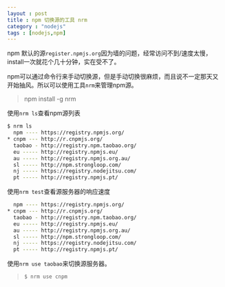 ```yaml
---
layout : post
title : npm 切换源的工具 nrm
category : "nodejs"
tags : [nodejs,npm]
---
```


npm 默认的源`register.npmjs.org`因为墙的问题，经常访问不到/速度太慢，install一次就花个几十分钟，实在受不了。

npm可以通过命令行来手动切换源，但是手动切换很麻烦，而且说不一定那天又开始抽风。所以可以使用工具`nrm`来管理npm源。

>npm install -g nrm

使用`nrm ls`查看npm源列表 

```bash
$ nrm ls
  npm ---- https://registry.npmjs.org/
* cnpm --- http://r.cnpmjs.org/
  taobao - http://registry.npm.taobao.org/
  eu ----- http://registry.npmjs.eu/
  au ----- http://registry.npmjs.org.au/
  sl ----- http://npm.strongloop.com/
  nj ----- https://registry.nodejitsu.com/
  pt ----- http://registry.npmjs.pt/
```

使用`nrm test`查看源服务器的响应速度
```bash
  npm ---- https://registry.npmjs.org/
* cnpm --- http://r.cnpmjs.org/
  taobao - http://registry.npm.taobao.org/
  eu ----- http://registry.npmjs.eu/
  au ----- http://registry.npmjs.org.au/
  sl ----- http://npm.strongloop.com/
  nj ----- https://registry.nodejitsu.com/
  pt ----- http://registry.npmjs.pt/
```

使用`nrm use taobao`来切换源服务器。


>`$ nrm use cnpm`